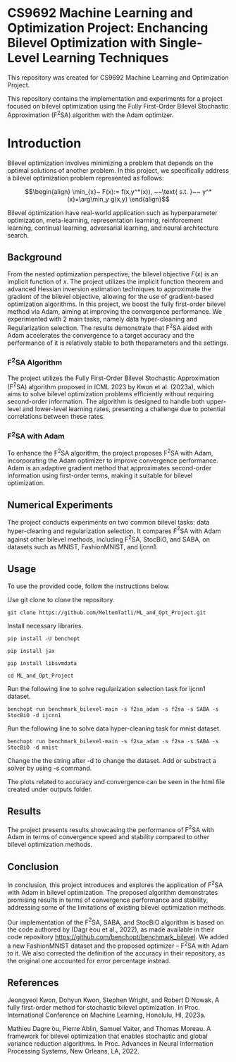 # CS9692 Machine Learning and Optimization Project: Enchancing Bilevel Optimization with Single-Level Learning Techniques

This repository was created for CS9692 Machine Learning and Optimization Project. 

This repository contains the implementation and experiments for a project focused on bilevel optimization using the Fully First-Order Bilevel Stochastic Approximation (F$`^2`$SA) algorithm with the Adam optimizer.

# Introduction
Bilevel optimization involves minimizing a problem that depends on the optimal solutions of another problem. In this project, we specifically address a bilevel optimization problem represented as follows:

```math
\begin{align}
\min_{x}~ F(x):= f(x,y^*(x)), ~~\text{ s.t. }~~ y^*(x)=\arg\min_y g(x,y)
\end{align}
```

Bilevel optimization have real-world application such as hyperparameter optimization, meta-learning, representation learning, reinforcement learning, continual learning, adversarial learning, and neural architecture search.
## Background
From the nested optimization perspective, the bilevel objective $`F(x)`$ is an implicit function of $`x`$. The project utilizes the implicit function theorem and advanced Hessian inversion estimation techniques to approximate the gradient of the bilevel objective, allowing for the use of gradient-based optimization algorithms.
In this project, we boost the fully first-order bilevel method via Adam, aiming at improving the convergence performance. We experimented with 2 main tasks, namely data hyper-cleaning and Regularization selection. The results demonstrate that F$`^2`$SA aided with Adam accelerates the convergence to a target accuracy and the performance of it is relatively stable to both theparameters and the settings.

### F$`^2`$SA Algorithm 
The project utilizes the Fully First-Order Bilevel Stochastic Approximation (F$`^2`$SA) algorithm proposed in ICML 2023 by Kwon et al. (2023a), which aims to solve bilevel optimization problems efficiently without requiring second-order information. The algorithm is designed to handle both upper-level and lower-level learning rates, presenting a challenge due to potential correlations between these rates.
### F$`^2`$SA with Adam
To enhance the F$`^2`$SA algorithm, the project proposes F$`^2`$SA with Adam, incorporating the Adam optimizer to improve convergence performance. Adam is an adaptive gradient method that approximates second-order information using first-order terms, making it suitable for bilevel optimization.

## Numerical Experiments
The project conducts experiments on two common bilevel tasks: data hyper-cleaning and regularization selection. It compares F$`^2`$SA with Adam against other bilevel methods, including F$`^2`$SA, StocBiO, and SABA, on datasets such as MNIST, FashionMNIST, and Ijcnn1.
## Usage
To use the provided code, follow the instructions below.

Use git clone to clone the repository.
```
git clone https://github.com/MeltemTatli/ML_and_Opt_Project.git
```

Install necessary libraries.
```
pip install -U benchopt

pip install jax

pip install libsvmdata
```

```
cd ML_and_Opt_Project
```

Run the following line to solve regularization selection task for ijcnn1 dataset.
```
benchopt run benchmark_bilevel-main -s f2sa_adam -s f2sa -s SABA -s StocBiO -d ijcnn1
```

Run the following line to solve data hyper-cleaning task for mnist dataset.
```
benchopt run benchmark_bilevel-main -s f2sa_adam -s f2sa -s SABA -s StocBiO -d mnist
```

Change the the string after -d to change the dataset. Add or substract a solver by using -s command.

The plots related to accuracy and convergence can be seen in the html file created under outputs folder.

## Results
The project presents results showcasing the performance of F$`^2`$SA with Adam in terms of convergence speed and stability compared to other bilevel optimization methods.
## Conclusion
In conclusion, this project introduces and explores the application of F$`^2`$SA with Adam in bilevel optimization. The proposed algorithm demonstrates promising results in terms of convergence performance and stability, addressing some of the limitations of existing bilevel optimization methods.


Our implementation of the F$`^2`$SA, SABA, and StocBiO algorithm is based on the code authored by (Dagr ́eou et al., 2022), as made available in their code repository https://github.com/benchopt/benchmark_bilevel. We added a new FashionMNIST dataset and the proposed optimizer – F$`^2`$SA with Adam to it. We also corrected the definition of the accuracy in their repository, as the original one accounted for error percentage instead.


References 
----------
Jeongyeol Kwon, Dohyun Kwon, Stephen Wright, and Robert D Nowak. A fully first-order method for stochastic bilevel optimization. In Proc. International Conference on Machine Learning, Honolulu, HI, 2023a.

Mathieu Dagre ́ou, Pierre Ablin, Samuel Vaiter, and Thomas Moreau. A framework for bilevel optimization that enables stochastic and global variance reduction algorithms. In Proc. Advances in Neural Information Processing Systems, New Orleans, LA, 2022.


